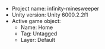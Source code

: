 <!-- UNITY CODE ASSIST INSTRUCTIONS START -->
- Project name: infinity-minesweeper
- Unity version: Unity 6000.2.2f1
- Active game object:
  - Name: Home
  - Tag: Untagged
  - Layer: Default
<!-- UNITY CODE ASSIST INSTRUCTIONS END -->